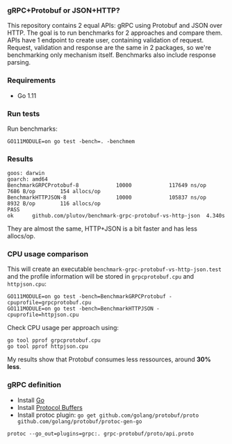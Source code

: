 ### gRPC+Protobuf or JSON+HTTP?

This repository contains 2 equal APIs: gRPC using Protobuf and JSON over HTTP. The goal is to run benchmarks for 2 approaches and compare them. APIs have 1 endpoint to create user, containing validation of request. Request, validation and response are the same in 2 packages, so we're benchmarking only mechanism itself. Benchmarks also include response parsing.

### Requirements

 - Go 1.11

### Run tests

Run benchmarks:
```
GO111MODULE=on go test -bench=. -benchmem
```

### Results

```
goos: darwin
goarch: amd64
BenchmarkGRPCProtobuf-8            10000            117649 ns/op            7686 B/op        154 allocs/op
BenchmarkHTTPJSON-8                10000            105837 ns/op            8932 B/op        116 allocs/op
PASS
ok      github.com/plutov/benchmark-grpc-protobuf-vs-http-json  4.340s
```

They are almost the same, HTTP+JSON is a bit faster and has less allocs/op.

### CPU usage comparison

This will create an executable `benchmark-grpc-protobuf-vs-http-json.test` and the profile information will be stored in `grpcprotobuf.cpu` and `httpjson.cpu`:

```
GO111MODULE=on go test -bench=BenchmarkGRPCProtobuf -cpuprofile=grpcprotobuf.cpu
GO111MODULE=on go test -bench=BenchmarkHTTPJSON -cpuprofile=httpjson.cpu
```

Check CPU usage per approach using:

```
go tool pprof grpcprotobuf.cpu
go tool pprof httpjson.cpu
```

My results show that Protobuf consumes less ressources, around **30% less**.

### gRPC definition

 - Install [Go](https://golang.org/dl/)
 - Install [Protocol Buffers](https://github.com/google/protobuf/releases)
 - Install protoc plugin: `go get github.com/golang/protobuf/proto github.com/golang/protobuf/protoc-gen-go`

```
protoc --go_out=plugins=grpc:. grpc-protobuf/proto/api.proto
```